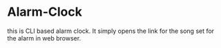 # Alarm-Clock
this is CLI based alarm clock. It simply opens the link for the song set for the alarm in web browser.
